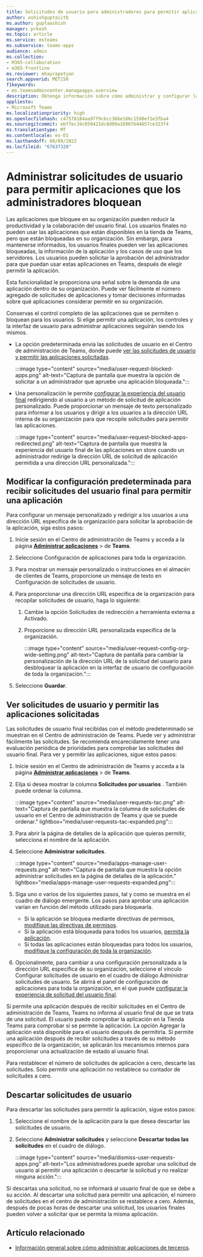 ```yaml
---
title: Solicitudes de usuario para administradores para permitir aplicaciones
author: ashishguptaiitb
ms.author: guptaashish
manager: prkosh
ms.topic: article
ms.service: msteams
ms.subservice: teams-apps
audience: admin
ms.collection:
- M365-collaboration
- m365-frontline
ms.reviewer: mhayrapetyan
search.appverid: MET150
f1keywords:
- ms.teamsadmincenter.manageapps.overview
description: Obtenga información sobre cómo administrar y configurar la solicitud del usuario final para permitir las aplicaciones que están bloqueadas en una organización.
appliesto:
- Microsoft Teams
ms.localizationpriority: high
ms.openlocfilehash: c47578184aa97f9c6cc366e186c1590ef1e3fba4
ms.sourcegitcommit: ebffec34c050421dc8d09a16907644657ce323f4
ms.translationtype: MT
ms.contentlocale: es-ES
ms.lasthandoff: 09/09/2022
ms.locfileid: "67637320"
---
```

# <a name="manage-user-requests-to-allow-apps-that-are-blocked-by-admins"></a>Administrar solicitudes de usuario para permitir aplicaciones que los administradores bloquean

Las aplicaciones que bloquee en su organización pueden reducir la productividad y la colaboración del usuario final. Los usuarios finales no pueden usar las aplicaciones que están disponibles en la tienda de Teams, pero que están bloqueadas en su organización. Sin embargo, para mantenerse informados, los usuarios finales pueden ver las aplicaciones bloqueadas, la información de la aplicación y los casos de uso que los servidores. Los usuarios pueden solicitar la aprobación del administrador para que puedan usar estas aplicaciones en Teams, después de elegir permitir la aplicación.

Esta funcionalidad le proporciona una señal sobre la demanda de una aplicación dentro de su organización. Puede ver fácilmente el número agregado de solicitudes de aplicaciones y tomar decisiones informadas sobre qué aplicaciones considerar permitir en su organización.

Conservas el control completo de las aplicaciones que se permiten o bloquean para los usuarios. Si elige permitir una aplicación, los controles y la interfaz de usuario para administrar aplicaciones seguirán siendo los mismos.

* La opción predeterminada envía las solicitudes de usuario en el Centro de administración de Teams, donde puede [ver las solicitudes de usuario y permitir las aplicaciones solicitadas](#view-user-requests-and-allow-the-requested-apps).

   :::image type="content" source="media/user-request-blocked-apps.png" alt-text="Captura de pantalla que muestra la opción de solicitar a un administrador que apruebe una aplicación bloqueada.":::

* Una personalización le permite [configurar la experiencia del usuario final](#modify-the-default-setting-to-receive-end-user-requests-to-allow-an-app) redirigiendo al usuario a un método de solicitud de aplicación personalizado. Puede proporcionar un mensaje de texto personalizado para informar a los usuarios y dirigir a los usuarios a la dirección URL interna de su organización para que recopile solicitudes para permitir las aplicaciones.

   :::image type="content" source="media/user-request-blocked-apps-redirected.png" alt-text="Captura de pantalla que muestra la experiencia del usuario final de las aplicaciones en store cuando un administrador redirige la dirección URL de solicitud de aplicación permitida a una dirección URL personalizada.":::

## <a name="modify-the-default-setting-to-receive-end-user-requests-to-allow-an-app"></a>Modificar la configuración predeterminada para recibir solicitudes del usuario final para permitir una aplicación

Para configurar un mensaje personalizado y redirigir a los usuarios a una dirección URL específica de la organización para solicitar la aprobación de la aplicación, siga estos pasos:

1. Inicie sesión en el Centro de administración de Teams y acceda a la página **[Administrar aplicaciones](https://admin.teams.microsoft.com/policies/manage-apps)** >  de **Teams**.

1. Seleccione Configuración de aplicaciones para toda la organización.

1. Para mostrar un mensaje personalizado o instrucciones en el almacén de clientes de Teams, proporcione un mensaje de texto en Configuración de solicitudes de usuario.

1. Para proporcionar una dirección URL específica de la organización para recopilar solicitudes de usuario, haga lo siguiente:

   1. Cambie la opción Solicitudes de redirección a herramienta externa a Activado.
   1. Proporcione su dirección URL personalizada específica de la organización.

      :::image type="content" source="media/user-request-config-org-wide-setting.png" alt-text="Captura de pantalla para cambiar la personalización de la dirección URL de la solicitud del usuario para desbloquear la aplicación en la interfaz de usuario de configuración de toda la organización.":::

1. Seleccione **Guardar**.

## <a name="view-user-requests-and-allow-the-requested-apps"></a>Ver solicitudes de usuario y permitir las aplicaciones solicitadas

Las solicitudes de usuario final recibidas con el método predeterminado se muestran en el Centro de administración de Teams. Puede ver y administrar fácilmente las solicitudes. Se recomienda encarecidamente tener una evaluación periódica de prioridades para comprobar las solicitudes del usuario final. Para ver y permitir las aplicaciones, sigue estos pasos:

1. Inicie sesión en el Centro de administración de Teams y acceda a la página **[Administrar aplicaciones](https://admin.teams.microsoft.com/policies/manage-apps)** >  de **Teams**.

1. Elija si desea mostrar la columna **Solicitudes por usuarios** . También puede ordenar la columna.

   :::image type="content" source="media/user-requests-tac.png" alt-text="Captura de pantalla que muestra la columna de solicitudes de usuario en el Centro de administración de Teams y que se puede ordenar." lightbox="media/user-requests-tac-expanded.png":::

1. Para abrir la página de detalles de la aplicación que quieras permitir, selecciona el nombre de la aplicación.

1. Seleccione **Administrar solicitudes**.

   :::image type="content" source="media/apps-manage-user-requests.png" alt-text="Captura de pantalla que muestra la opción administrar solicitudes en la página de detalles de la aplicación." lightbox="media/apps-manage-user-requests-expanded.png":::

1. Siga uno o varios de los siguientes pasos, tal y como se muestra en el cuadro de diálogo emergente. Los pasos para aprobar una aplicación varían en función del método utilizado para bloquearla.

   * Si la aplicación se bloquea mediante directivas de permisos, [modifique las directivas de permisos](teams-app-permission-policies.md).
   * Si la aplicación está bloqueada para todos los usuarios, [permita la aplicación](manage-apps.md#allow-and-block-apps).
   * Si todas las aplicaciones están bloqueadas para todos los usuarios, [modifique la configuración de toda la organización](manage-apps.md#manage-org-wide-app-settings).

1. Opcionalmente, para cambiar a una configuración personalizada a la dirección URL específica de su organización, seleccione el vínculo Configurar solicitudes de usuario en el cuadro de diálogo Administrar solicitudes de usuario. Se abrirá el panel de configuración de aplicaciones para toda la organización, en el que puede [configurar la experiencia de solicitud del usuario final](#modify-the-default-setting-to-receive-end-user-requests-to-allow-an-app).

Si permite una aplicación después de recibir solicitudes en el Centro de administración de Teams, Teams no informa al usuario final de que se trata de una solicitud. El usuario puede comprobar la aplicación en la Tienda Teams para comprobar si se permite la aplicación. La opción Agregar la aplicación está disponible para el usuario después de permitirla. Si permite una aplicación después de recibir solicitudes a través de su método específico de la organización, se aplicarán los mecanismos internos para proporcionar una actualización de estado al usuario final.

Para restablecer el número de solicitudes de aplicación a cero, descarte las solicitudes. Solo permitir una aplicación no restablece su contador de solicitudes a cero.

## <a name="dismiss-user-requests"></a>Descartar solicitudes de usuario

Para descartar las solicitudes para permitir la aplicación, sigue estos pasos:

1. Seleccione el nombre de la aplicación para la que desea descartar las solicitudes de usuario.
1. Seleccione **Administrar solicitudes** y seleccione **Descartar todas las solicitudes** en el cuadro de diálogo.

   :::image type="content" source="media/dismiss-user-requests-apps.png" alt-text="Los administradores puede aprobar una solicitud de usuario al permitir una aplicación o descartar la solicitud y no realizar ninguna acción.":::

Si descartas una solicitud, no se informará al usuario final de que se debe a su acción. Al descartar una solicitud para permitir una aplicación, el número de solicitudes en el centro de administración se restablece a cero. Además, después de pocas horas de descartar una solicitud, los usuarios finales pueden volver a solicitar que se permita la misma aplicación.

## <a name="related-article"></a>Artículo relacionado

* [Información general sobre cómo administrar aplicaciones de terceros](manage-apps.md).
